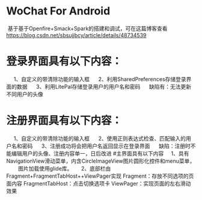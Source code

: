 # WoChat For Android
  基于基于Openfire+Smack+Spark的搭建和调试，可在这篇博客查看
  https://blog.csdn.net/sbsujjbcy/article/details/48734539
# 登录界面具有以下内容：
      1、自定义的带清除功能的输入框
      2、利用SharedPreferences存储登录界面的数据
      3、利用LitePal存储登录用户的用户名和密码
      缺陷有：无法更新不同用户的头像
# 注册界面具有以下内容：
      1、自定义的带清除功能的输入框
      2、使用正则表达式检查、匹配输入的用户名和密码
      3、注册成功将会把用户名返回显示在登录界面
      缺陷：注册时不能编辑用户的头像、注册内容单一，日后改进
#主界面具有以下内容
      1、具有NavigationView滑动菜单，内含CircleImageView图片圆形化控件和menu菜单，
         图片加载使用glide库。
      2、底部栏由Fragment+FragmentTabHost++ViewPager实现
         Fragment：存放不同选项的页面内容
         FragmentTabHost：点击切换选项卡
         ViewPager：实现页面的左右滑动效果
         

